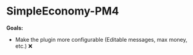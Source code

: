 # SimpleEconomy-PM4

**Goals:**

- Make the plugin more configurable (Editable messages, max money, etc.) ❌
